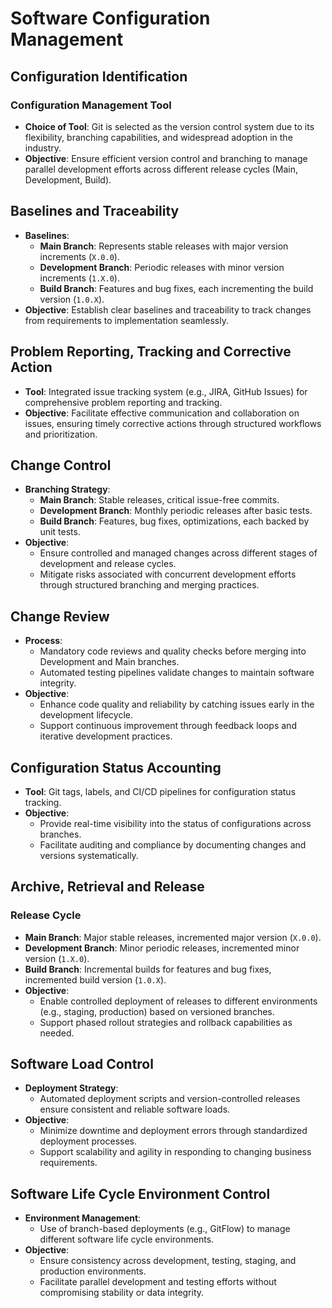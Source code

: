 # Software Configuration Management

## Configuration Identification

### Configuration Management Tool

- **Choice of Tool**: Git is selected as the version control system due to its flexibility, branching capabilities, and widespread adoption in the industry.
- **Objective**: Ensure efficient version control and branching to manage parallel development efforts across different release cycles (Main, Development, Build).

## Baselines and Traceability

- **Baselines**:
  - **Main Branch**: Represents stable releases with major version increments (`X.0.0`).
  - **Development Branch**: Periodic releases with minor version increments (`1.X.0`).
  - **Build Branch**: Features and bug fixes, each incrementing the build version (`1.0.X`).
- **Objective**: Establish clear baselines and traceability to track changes from requirements to implementation seamlessly.

## Problem Reporting, Tracking and Corrective Action

- **Tool**: Integrated issue tracking system (e.g., JIRA, GitHub Issues) for comprehensive problem reporting and tracking.
- **Objective**: Facilitate effective communication and collaboration on issues, ensuring timely corrective actions through structured workflows and prioritization.

## Change Control

- **Branching Strategy**:
  - **Main Branch**: Stable releases, critical issue-free commits.
  - **Development Branch**: Monthly periodic releases after basic tests.
  - **Build Branch**: Features, bug fixes, optimizations, each backed by unit tests.
- **Objective**:
  - Ensure controlled and managed changes across different stages of development and release cycles.
  - Mitigate risks associated with concurrent development efforts through structured branching and merging practices.

## Change Review

- **Process**:
  - Mandatory code reviews and quality checks before merging into Development and Main branches.
  - Automated testing pipelines validate changes to maintain software integrity.
- **Objective**:
  - Enhance code quality and reliability by catching issues early in the development lifecycle.
  - Support continuous improvement through feedback loops and iterative development practices.

## Configuration Status Accounting

- **Tool**: Git tags, labels, and CI/CD pipelines for configuration status tracking.
- **Objective**:
  - Provide real-time visibility into the status of configurations across branches.
  - Facilitate auditing and compliance by documenting changes and versions systematically.

## Archive, Retrieval and Release

### Release Cycle

- **Main Branch**: Major stable releases, incremented major version (`X.0.0`).
- **Development Branch**: Minor periodic releases, incremented minor version (`1.X.0`).
- **Build Branch**: Incremental builds for features and bug fixes, incremented build version (`1.0.X`).
- **Objective**:
  - Enable controlled deployment of releases to different environments (e.g., staging, production) based on versioned branches.
  - Support phased rollout strategies and rollback capabilities as needed.

## Software Load Control

- **Deployment Strategy**:
  - Automated deployment scripts and version-controlled releases ensure consistent and reliable software loads.
- **Objective**:
  - Minimize downtime and deployment errors through standardized deployment processes.
  - Support scalability and agility in responding to changing business requirements.

## Software Life Cycle Environment Control

- **Environment Management**:
  - Use of branch-based deployments (e.g., GitFlow) to manage different software life cycle environments.
- **Objective**:
  - Ensure consistency across development, testing, staging, and production environments.
  - Facilitate parallel development and testing efforts without compromising stability or data integrity.
